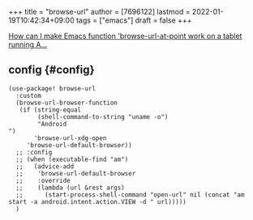 +++
title = "browse-url"
author = [7696122]
lastmod = 2022-01-19T10:42:34+09:00
tags = ["emacs"]
draft = false
+++

[How can I make Emacs function 'browse-url-at-point work on a tablet running A...](https://emacs.stackexchange.com/questions/26703/how-can-i-make-emacs-function-browse-url-at-point-work-on-a-tablet-running-andr)  


## config {#config}

```elisp
(use-package! browse-url
  :custom
  (browse-url-browser-function
   (if (string-equal
        (shell-command-to-string "uname -o")
        "Android
")
       'browse-url-xdg-open
     'browse-url-default-browser))
  ;; :config
  ;; (when (executable-find "am")
  ;;   (advice-add
  ;;    'browse-url-default-browser
  ;;    :override
  ;;    (lambda (url &rest args)
  ;;      (start-process-shell-command "open-url" nil (concat "am start -a android.intent.action.VIEW -d " url)))))
  )
```
